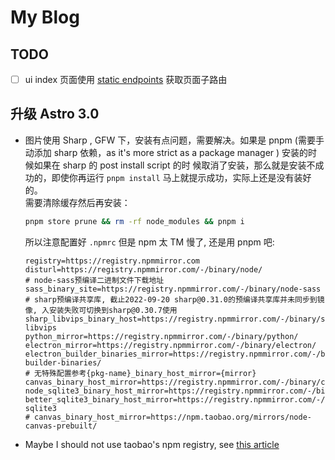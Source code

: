 # My Blog

## TODO

- [ ] ui index 页面使用 [static endpoints](https://docs.astro.build/en/core-concepts/endpoints/#static-file-endpoints)
      获取页面子路由

## 升级 Astro 3.0

- 图片使用 Sharp , GFW 下，安装有点问题，需要解决。如果是 pnpm (需要手动添加 sharp 依赖，as it's more strict
  as a package manager ) 安装的时候如果在 sharp 的 post install script 的时
  候取消了安装，那么就是安装不成功的，即使你再运行 `pnpm install` 马上就提示成功，实际上还是没有装好的。  
  需要清除缓存然后再安装：

  ```bash
  pnpm store prune && rm -rf node_modules && pnpm i
  ```

  所以注意配置好 `.npmrc` 但是 npm 太 TM 慢了, 还是用 pnpm 吧:

  ```plaintext
  registry=https://registry.npmmirror.com
  disturl=https://registry.npmmirror.com/-/binary/node/
  # node-sass预编译二进制文件下载地址
  sass_binary_site=https://registry.npmmirror.com/-/binary/node-sass
  # sharp预编译共享库, 截止2022-09-20 sharp@0.31.0的预编译共享库并未同步到镜像, 入安装失败可切换到sharp@0.30.7使用
  sharp_libvips_binary_host=https://registry.npmmirror.com/-/binary/sharp-libvips
  python_mirror=https://registry.npmmirror.com/-/binary/python/
  electron_mirror=https://registry.npmmirror.com/-/binary/electron/
  electron_builder_binaries_mirror=https://registry.npmmirror.com/-/binary/electron-builder-binaries/
  # 无特殊配置参考{pkg-name}_binary_host_mirror={mirror}
  canvas_binary_host_mirror=https://registry.npmmirror.com/-/binary/canvas
  node_sqlite3_binary_host_mirror=https://registry.npmmirror.com/-/binary/sqlite3
  better_sqlite3_binary_host_mirror=https://registry.npmmirror.com/-/binary/better-sqlite3
  # canvas_binary_host_mirror=https://npm.taobao.org/mirrors/node-canvas-prebuilt/

  ```

- Maybe I should not use taobao's npm registry, see [this article](https://juejin.cn/post/7062592728621645854)
